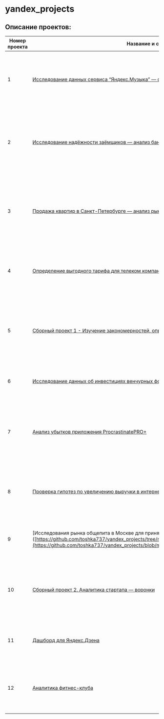 # yandex_projects
## Описание проектов:
| Номер проекта | Название и ссылка | О чем проект                                                     |Библиотеки          |Ключевые слова|
|---------------|-------------------|------------------------------------------------------------------|:------------------:|--------------|
|1              |[Исследование данных сервиса “Яндекс.Музыка” — сравнение пользователей двух городов](https://github.com/toshka737/yandex_projects/blob/main/yandex_music/Yandex_music.ipynb)|На реальных данных Яндекс.Музыки проверяем данные, сравниваем поведение и предпочтения пользователей двух столиц — Москвы и Санкт-Петербурга.|Python Pandas|обработка данных, дубликаты, пропуски, логическая индексация, группировка, сортировка 
|2              |[Исследование надёжности заёмщиков — анализ банковских данных]()|На основе статистики о платёжеспособности клиентов проведено исследование -  влияет ли семейное положение и количество детей клиента на факт возврата кредита в срок|Python Pandas|обработка данных, дубликаты, пропуски, категоризация, лемматизация
|3              |[Продажа квартир в Санкт-Петербурге — анализ рынка недвижимости](https://github.com/toshka737/yandex_projects/blob/main/real_estate_spb/real_estate_spb.ipynb)| У нас есть архив объявлений о продаже квартир в Санкт-Петербурге и соседних населённых пунктов за несколько лет. Определяем рыночную стоимость объектов недвижимости|Python Pandas Matplotlib|обработка данных, histogram, boxplot, категоризация, subplots
|4              |[Определение выгодного тарифа для телеком компании](https://github.com/toshka737/yandex_projects/blob/main/telecom/telecom.ipynb)|На основе данных клиентов оператора сотовой связи проанализировать поведение клиентов и поиск оптимального тарифа|Python Pandas Matplotlib Numpy Scipy описательная статистика проверка статистических гипотез|обработка данных, histogram(subplot), boxplot, статистический тест, критерий Стьюдента
|5              |[Сборный проект 1 - Изучение закономерностей, определяющих успешность игр](https://github.com/toshka737/yandex_projects/blob/main/games/games.ipynb)|Используя исторические данные о продажах компьютерных игр, оценки пользователей и экспертов, жанры и платформы, выявить закономерности, определяющие успешность игры|Python Pandas Matplotlib Numpy исследовательский анализ данных описательная статистика проверка статистических гипотез |обработка данных, histogram, boxplot, статистический тест, критерий Стьюдента, piechart
|6              |[Исследование данных об инвестициях венчурных фондов в компании-стартапы](https://github.com/toshka737/yandex_projects/blob/main/SQL/sql_base.docx)|Выполнение различных выгрузок данных венчурных компаний с помощью SQL|SQL PostgreSQL|обработка данных, выгрузка данных, SQL 
|7              |[Анализ убытков приложения ProcrastinatePRO+](https://nbviewer.org/github/toshka737/yandex_projects/blob/main/application_Procastinate/application_Procastinate.ipynb)|Несмотря на огромные вложения в рекламу, последние несколько месяцев компания терпит убытки.  Надо разобраться в причинах и помочь компании выйти в плюс.|Python Pandas Matplotlib Seaborn юнит-экономика когортный анализ продуктовые метрики|обработка данных, статистический тест, LTV, CAC, когортный анализ
|8              |[Проверка гипотез по увеличению выручки в интернет-магазине —оценить результаты A/B теста](https://github.com/toshka737/yandex_projects/blob/main/onlain_store/onlain_store.ipynb)|Используя данные интернет-магазина приоритезируем гипотезы, проводим оценку результатов A/B-тестирования различными методами|Python Pandas Matplotlib Scipy A/B-тестирование проверка статистических гипотез |A/B-тест, статистический тест, RICE, ICE
|9              |[Исследования рынка общепита в Москве для принятия решения об открытии нового заведения]([https://github.com/toshka737/yandex_projects/tree/main/food_market_msk](https://github.com/toshka737/yandex_projects/blob/main/food_market_msk/food_market_msk.ipynb)|Исследование рынка общественного питания на основе открытых данных, подготовка презентации для инвесторов|Python Pandas Seaborn Plotly визуализация данных|обработка данных, визуализация данных, создание презентации
|10             |[Сборный проект 2. Аналитика стартапа — воронки]()|Разбираемся, как ведут себя пользователи нашего мобильного приложения. Изучаем воронку продаж. Узнаем, как пользователи доходят до покупки|
|11             |[Дашборд для Яндекс.Дзена]()|Строим дата-пайплайны, запускаем скрипты, составляем агрегирующие таблицы и верстаем пайплайн|
|12             |[Аналитика фитнес-клуба]()|Наша задача — провести анализ и подготовить план действий по удержанию клиентов и научиться прогнозировать вероятность оттока|
